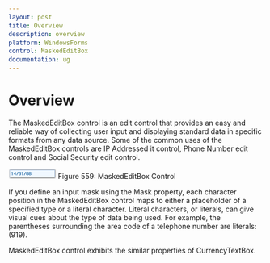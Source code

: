 ```yaml
---
layout: post
title: Overview
description: overview
platform: WindowsForms
control: MaskedEditBox
documentation: ug
---
```

# Overview

The MaskedEditBox control is an edit control that provides an easy and reliable way of collecting user input and displaying 
standard data in specific formats from any data source. Some of the common uses of the MaskedEditBox controls are IP Addressed it 
control, Phone Number edit control and Social Security edit control.


![](MaskedEditBox-images/MarkedEditBox-img1.png)
Figure 559: MaskedEditBox Control

If you define an input mask using the Mask property, each character position in the MaskedEditBox control maps to either a 
placeholder of a specified type or a literal character. Literal characters, or literals, can give visual cues about the type of 
data being used. For example, the parentheses surrounding the area code of a telephone number are literals: (919).

MaskedEditBox control exhibits the similar properties of CurrencyTextBox.

